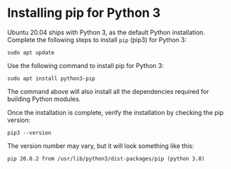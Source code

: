# Installing pip for Python 3

Ubuntu 20.04 ships with Python 3, as the default Python installation. Complete the following steps to install `pip` (pip3) for Python 3:

```none
sudo apt update
```

Use the following command to install pip for Python 3:

```none
sudo apt install python3-pip
```

The command above will also install all the dependencies required for building Python modules.

Once the installation is complete, verify the installation by checking the pip version:

```none
pip3 --version
```

The version number may vary, but it will look something like this:

```none
pip 20.0.2 from /usr/lib/python3/dist-packages/pip (python 3.8)
```
